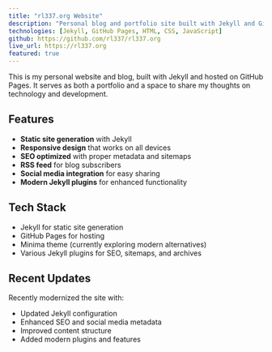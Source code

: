 ```yaml
---
title: "rl337.org Website"
description: "Personal blog and portfolio site built with Jekyll and GitHub Pages"
technologies: [Jekyll, GitHub Pages, HTML, CSS, JavaScript]
github: https://github.com/rl337/rl337.org
live_url: https://rl337.org
featured: true
---
```


This is my personal website and blog, built with Jekyll and hosted on GitHub Pages. It serves as both a portfolio and a space to share my thoughts on technology and development.

## Features

- **Static site generation** with Jekyll
- **Responsive design** that works on all devices
- **SEO optimized** with proper metadata and sitemaps
- **RSS feed** for blog subscribers
- **Social media integration** for easy sharing
- **Modern Jekyll plugins** for enhanced functionality

## Tech Stack

- Jekyll for static site generation
- GitHub Pages for hosting
- Minima theme (currently exploring modern alternatives)
- Various Jekyll plugins for SEO, sitemaps, and archives

## Recent Updates

Recently modernized the site with:
- Updated Jekyll configuration
- Enhanced SEO and social media metadata
- Improved content structure
- Added modern plugins and features
